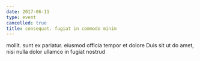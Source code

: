 ```yaml
---
date: 2017-06-11
type: event
cancelled: true
title: consequat. fugiat in commodo minim
---
```

mollit. sunt ex pariatur. eiusmod officia tempor et dolore Duis sit ut do amet, nisi nulla dolor ullamco in fugiat nostrud